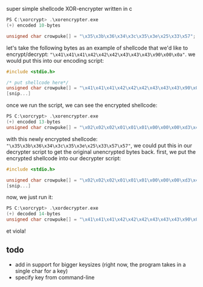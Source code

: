 super simple shellcode XOR-encrypter written in c

```c
PS C:\xorcrypt> .\xorencrypter.exe
(+) encoded 10-bytes

unsigned char crowpuke[] = "\x35\x3b\x36\x34\x3c\x35\x3e\x25\x33\x57";
```

let's take the following bytes as an example of shellcode that we'd like to encrypt/decrypt: `"\x41\x41\x41\x42\x42\x42\x43\x43\x43\x90\x00\x0a"`. we would put this into our encoding script:

```c
#include <stdio.h>

/* put shellcode here*/
unsigned char crowpuke[] = "\x41\x41\x41\x42\x42\x42\x43\x43\x43\x90\x00\x0a";
[snip...]
```

once we run the script, we can see the encrypted shellcode:

```c
PS C:\xorcrypt> .\xorencrypter.exe
(+) encoded 13-bytes                                                                                                                                                                           
unsigned char crowpuke[] = "\x02\x02\x02\x01\x01\x01\x00\x00\x00\xd3\x43\x49\x43";
```

with this newly encrypted shellcode: `"\x35\x3b\x36\x34\x3c\x35\x3e\x25\x33\x57\x57"`, we could put this in our decrypter script to get the original unencrypted bytes back. first, we put the encrypted shellcode into our decrypter script:

```c
#include <stdio.h>

unsigned char crowpuke[] = "\x02\x02\x02\x01\x01\x01\x00\x00\x00\xd3\x43\x49\x43";
[snip...]
```

now, we just run it:

```c
PS C:\xorcrypt> .\xordecrypter.exe
(+) decoded 14-bytes                                                                                                                                                                           
unsigned char crowpuke[] = "\x41\x41\x41\x42\x42\x42\x43\x43\x43\x90\x00\x0a\x00";
```

et viola!


## todo

- add in support for bigger keysizes (right now, the program takes in a single char for a key)
- specify key from command-line
